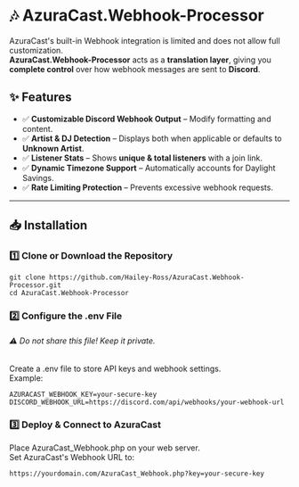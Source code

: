 # 🎶 AzuraCast.Webhook-Processor
AzuraCast's built-in Webhook integration is limited and does not allow full customization.  
**AzuraCast.Webhook-Processor** acts as a **translation layer**, giving you **complete control** over how webhook messages are sent to **Discord**.

## ✨ Features
- ✅ **Customizable Discord Webhook Output** – Modify formatting and content.
- ✅ **Artist & DJ Detection** – Displays both when applicable or defaults to **Unknown Artist**.
- ✅ **Listener Stats** – Shows **unique & total listeners** with a join link.
- ✅ **Dynamic Timezone Support** – Automatically accounts for Daylight Savings.
- ✅ **Rate Limiting Protection** – Prevents excessive webhook requests.

---

## 📥 Installation

### 1️⃣ Clone or Download the Repository
```
git clone https://github.com/Hailey-Ross/AzuraCast.Webhook-Processor.git
cd AzuraCast.Webhook-Processor
```

### 2️⃣ Configure the .env File
###### ⚠ Do not share this file! Keep it private.
Create a .env file to store API keys and webhook settings.  
Example:
```
AZURACAST_WEBHOOK_KEY=your-secure-key
DISCORD_WEBHOOK_URL=https://discord.com/api/webhooks/your-webhook-url
```
  
### 3️⃣ Deploy & Connect to AzuraCast
Place AzuraCast_Webhook.php on your web server.  
Set AzuraCast's Webhook URL to:
```
https://yourdomain.com/AzuraCast_Webhook.php?key=your-secure-key
```
